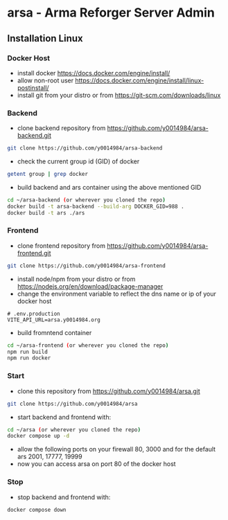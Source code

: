 # arsa - Arma Reforger Server Admin

## Installation Linux

### Docker Host

- install docker https://docs.docker.com/engine/install/
- allow non-root user https://docs.docker.com/engine/install/linux-postinstall/
- install git from your distro or from https://git-scm.com/downloads/linux

### Backend
- clone backend repository from https://github.com/y0014984/arsa-backend.git
```bash
git clone https://github.com/y0014984/arsa-backend
```
- check the current group id (GID) of docker
```bash
getent group | grep docker
```
- build backend and ars container using the above mentioned GID
```bash
cd ~/arsa-backend (or wherever you cloned the repo)
docker build -t arsa-backend --build-arg DOCKER_GID=988 .
docker build -t ars ./ars
```

### Frontend
- clone frontend repository from https://github.com/y0014984/arsa-frontend.git
```bash
git clone https://github.com/y0014984/arsa-frontend
```
- install node/npm from your distro or from https://nodejs.org/en/download/package-manager
- change the environment variable to reflect the dns name or ip of your docker host
```
# .env.production
VITE_API_URL=arsa.y0014984.org
```
- build fromntend container
```bash
cd ~/arsa-frontend (or wherever you cloned the repo)
npm run build
npm run docker
```

### Start
- clone this repository from https://github.com/y0014984/arsa.git
```bash
git clone https://github.com/y0014984/arsa
```
- start backend and frontend with:
```bash
cd ~/arsa (or wherever you cloned the repo)
docker compose up -d
```
- allow the following ports on your firewall 80, 3000 and for the default ars 2001, 17777, 19999
- now you can access arsa on port 80 of the docker host

### Stop
- stop backend and frontend with:
```bash
docker compose down
```
